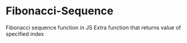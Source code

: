 # Fibonacci-Sequence
Fibonacci sequence function in JS
Extra function that returns value of specified index

